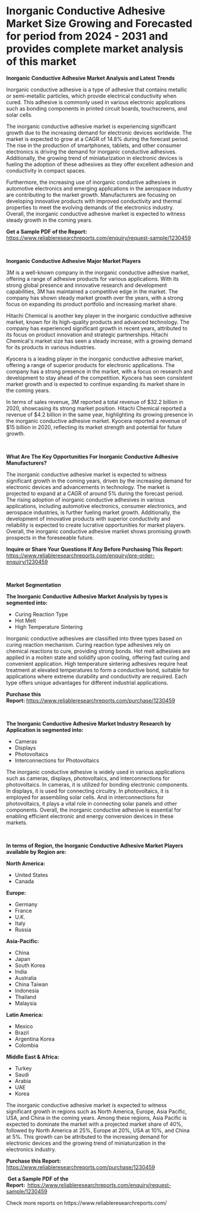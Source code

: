 <p><h1>Inorganic Conductive Adhesive Market Size Growing and Forecasted for period from 2024 - 2031 and provides complete market analysis of this market</h1></p><p><strong>Inorganic Conductive Adhesive Market Analysis and Latest Trends</strong></p>
<p><p>Inorganic conductive adhesive is a type of adhesive that contains metallic or semi-metallic particles, which provide electrical conductivity when cured. This adhesive is commonly used in various electronic applications such as bonding components in printed circuit boards, touchscreens, and solar cells.</p><p>The inorganic conductive adhesive market is experiencing significant growth due to the increasing demand for electronic devices worldwide. The market is expected to grow at a CAGR of 14.8% during the forecast period. The rise in the production of smartphones, tablets, and other consumer electronics is driving the demand for inorganic conductive adhesives. Additionally, the growing trend of miniaturization in electronic devices is fueling the adoption of these adhesives as they offer excellent adhesion and conductivity in compact spaces.</p><p>Furthermore, the increasing use of inorganic conductive adhesives in automotive electronics and emerging applications in the aerospace industry are contributing to the market growth. Manufacturers are focusing on developing innovative products with improved conductivity and thermal properties to meet the evolving demands of the electronics industry. Overall, the inorganic conductive adhesive market is expected to witness steady growth in the coming years.</p></p>
<p><strong>Get a Sample PDF of the Report:&nbsp;</strong> <a href="https://www.reliableresearchreports.com/enquiry/request-sample/1230459">https://www.reliableresearchreports.com/enquiry/request-sample/1230459</a></p>
<p>&nbsp;</p>
<p><strong>Inorganic Conductive Adhesive Major Market Players</strong></p>
<p><p>3M is a well-known company in the inorganic conductive adhesive market, offering a range of adhesive products for various applications. With its strong global presence and innovative research and development capabilities, 3M has maintained a competitive edge in the market. The company has shown steady market growth over the years, with a strong focus on expanding its product portfolio and increasing market share. </p><p>Hitachi Chemical is another key player in the inorganic conductive adhesive market, known for its high-quality products and advanced technology. The company has experienced significant growth in recent years, attributed to its focus on product innovation and strategic partnerships. Hitachi Chemical's market size has seen a steady increase, with a growing demand for its products in various industries.</p><p>Kyocera is a leading player in the inorganic conductive adhesive market, offering a range of superior products for electronic applications. The company has a strong presence in the market, with a focus on research and development to stay ahead of the competition. Kyocera has seen consistent market growth and is expected to continue expanding its market share in the coming years.</p><p>In terms of sales revenue, 3M reported a total revenue of $32.2 billion in 2020, showcasing its strong market position. Hitachi Chemical reported a revenue of $4.2 billion in the same year, highlighting its growing presence in the inorganic conductive adhesive market. Kyocera reported a revenue of $15 billion in 2020, reflecting its market strength and potential for future growth.</p></p>
<p>&nbsp;</p>
<p><strong>What Are The Key Opportunities For Inorganic Conductive Adhesive Manufacturers?</strong></p>
<p><p>The inorganic conductive adhesive market is expected to witness significant growth in the coming years, driven by the increasing demand for electronic devices and advancements in technology. The market is projected to expand at a CAGR of around 5% during the forecast period. The rising adoption of inorganic conductive adhesives in various applications, including automotive electronics, consumer electronics, and aerospace industries, is further fueling market growth. Additionally, the development of innovative products with superior conductivity and reliability is expected to create lucrative opportunities for market players. Overall, the inorganic conductive adhesive market shows promising growth prospects in the foreseeable future.</p></p>
<p><strong>Inquire or Share Your Questions If Any Before Purchasing This Report:</strong> <a href="https://www.reliableresearchreports.com/enquiry/pre-order-enquiry/1230459">https://www.reliableresearchreports.com/enquiry/pre-order-enquiry/1230459</a></p>
<p>&nbsp;</p>
<p><strong>Market Segmentation</strong></p>
<p><strong>The Inorganic Conductive Adhesive Market Analysis by types is segmented into:</strong></p>
<p><ul><li>Curing Reaction Type</li><li>Hot Melt</li><li>High Temperature Sintering</li></ul></p>
<p><p>Inorganic conductive adhesives are classified into three types based on curing reaction mechanism. Curing reaction type adhesives rely on chemical reactions to cure, providing strong bonds. Hot melt adhesives are applied in a molten state and solidify upon cooling, offering fast curing and convenient application. High temperature sintering adhesives require heat treatment at elevated temperatures to form a conductive bond, suitable for applications where extreme durability and conductivity are required. Each type offers unique advantages for different industrial applications.</p></p>
<p><strong>Purchase this Report:&nbsp;</strong><a href="https://www.reliableresearchreports.com/purchase/1230459">https://www.reliableresearchreports.com/purchase/1230459</a></p>
<p>&nbsp;</p>
<p><strong>The Inorganic Conductive Adhesive Market Industry Research by Application is segmented into:</strong></p>
<p><ul><li>Cameras</li><li>Displays</li><li>Photovoltaics</li><li>Interconnections for Photovoltaics</li></ul></p>
<p><p>The inorganic conductive adhesive is widely used in various applications such as cameras, displays, photovoltaics, and interconnections for photovoltaics. In cameras, it is utilized for bonding electronic components. In displays, it is used for connecting circuitry. In photovoltaics, it is employed for assembling solar cells. And in interconnections for photovoltaics, it plays a vital role in connecting solar panels and other components. Overall, the inorganic conductive adhesive is essential for enabling efficient electronic and energy conversion devices in these markets.</p></p>
<p>&nbsp;</p>
<p><strong>In terms of Region, the Inorganic Conductive Adhesive Market Players available by Region are:</strong></p>
<p>
    <p> <strong> North America: </strong>
        <ul>
            <li>United States</li>
            <li>Canada</li>
        </ul>
        </p> 
    <p> <strong> Europe: </strong>
        <ul>
            <li>Germany</li>
            <li>France</li>
            <li>U.K.</li>
            <li>Italy</li>
            <li>Russia</li>
        </ul>
        </p> 
    <p> <strong> Asia-Pacific: </strong>
        <ul>
            <li>China</li>
            <li>Japan</li>
            <li>South Korea</li>
            <li>India</li>
            <li>Australia</li>
            <li>China Taiwan</li>
            <li>Indonesia</li>
            <li>Thailand</li>
            <li>Malaysia</li>
        </ul>
        </p> 
    <p> <strong> Latin America: </strong>
        <ul>
            <li>Mexico</li>
            <li>Brazil</li>
            <li>Argentina Korea</li>
            <li>Colombia</li>
        </ul>
        </p> 
    <p> <strong> Middle East & Africa: </strong>
        <ul>
            <li>Turkey</li>
            <li>Saudi</li>
            <li>Arabia</li>
            <li>UAE</li>
            <li>Korea</li>
        </ul>
    </p>
    </p>
<p><p>The inorganic conductive adhesive market is expected to witness significant growth in regions such as North America, Europe, Asia Pacific, USA, and China in the coming years. Among these regions, Asia Pacific is expected to dominate the market with a projected market share of 40%, followed by North America at 25%, Europe at 20%, USA at 10%, and China at 5%. This growth can be attributed to the increasing demand for electronic devices and the growing trend of miniaturization in the electronics industry.</p></p>
<p><strong>Purchase this Report: </strong><a href="https://www.reliableresearchreports.com/purchase/1230459">https://www.reliableresearchreports.com/purchase/1230459</a></p>
<p>&nbsp;<strong>Get a Sample PDF of the Report:&nbsp;&nbsp;</strong><a href="https://www.reliableresearchreports.com/enquiry/request-sample/1230459">https://www.reliableresearchreports.com/enquiry/request-sample/1230459</a></p>
<p><strong></strong></p>
<p>Check more reports on https://www.reliableresearchreports.com/</p>